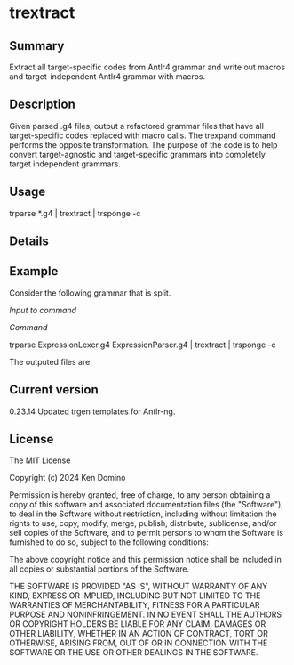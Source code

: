# trextract

## Summary

Extract all target-specific codes from Antlr4 grammar and write
out macros and target-independent Antlr4 grammar with macros.

## Description

Given parsed .g4 files, output a refactored grammar files that
have all target-specific codes replaced with macro calls. The
trexpand command performs the opposite transformation. The purpose
of the code is to help convert target-agnostic and target-specific
grammars into completely target independent grammars.

## Usage

trparse *.g4 | trextract | trsponge -c

## Details

## Example

Consider the following grammar that is split.

_Input to command_

_Command_

trparse ExpressionLexer.g4 ExpressionParser.g4 | trextract | trsponge -c

The outputed files are:

## Current version

0.23.14 Updated trgen templates for Antlr-ng.

## License

The MIT License

Copyright (c) 2024 Ken Domino

Permission is hereby granted, free of charge, 
to any person obtaining a copy of this software and 
associated documentation files (the "Software"), to 
deal in the Software without restriction, including 
without limitation the rights to use, copy, modify, 
merge, publish, distribute, sublicense, and/or sell 
copies of the Software, and to permit persons to whom 
the Software is furnished to do so, 
subject to the following conditions:

The above copyright notice and this permission notice 
shall be included in all copies or substantial portions of the Software.

THE SOFTWARE IS PROVIDED "AS IS", WITHOUT WARRANTY OF ANY KIND, 
EXPRESS OR IMPLIED, INCLUDING BUT NOT LIMITED TO THE WARRANTIES 
OF MERCHANTABILITY, FITNESS FOR A PARTICULAR PURPOSE AND NONINFRINGEMENT. 
IN NO EVENT SHALL THE AUTHORS OR COPYRIGHT HOLDERS BE LIABLE FOR 
ANY CLAIM, DAMAGES OR OTHER LIABILITY, WHETHER IN AN ACTION OF CONTRACT, 
TORT OR OTHERWISE, ARISING FROM, OUT OF OR IN CONNECTION WITH THE 
SOFTWARE OR THE USE OR OTHER DEALINGS IN THE SOFTWARE.
